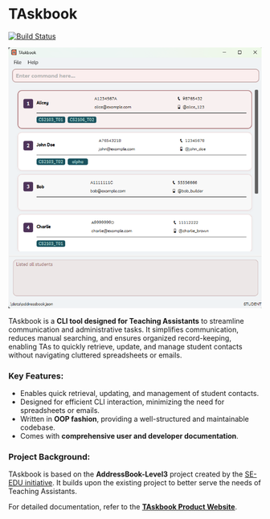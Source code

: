 # TAskbook

[![Build Status](https://github.com/AY2425S2-CS2103-F15-1/tp/workflows/Java%20CI/badge.svg)](https://github.com/AY2425S2-CS2103-F15-1/tp/actions)

![UI](docs/images/Ui.png)

TAskbook is a **CLI tool designed for Teaching Assistants** to streamline communication and administrative tasks. It simplifies communication, reduces manual searching, and ensures organized record-keeping, enabling TAs to quickly retrieve, update, and manage student contacts without navigating cluttered spreadsheets or emails.

### Key Features:
- Enables quick retrieval, updating, and management of student contacts.
- Designed for efficient CLI interaction, minimizing the need for spreadsheets or emails.
- Written in **OOP fashion**, providing a well-structured and maintainable codebase.
- Comes with **comprehensive user and developer documentation**.

### Project Background:
TAskbook is based on the **AddressBook-Level3** project created by the [SE-EDU initiative](https://se-education.org). It builds upon the existing project to better serve the needs of Teaching Assistants.

For detailed documentation, refer to the **[TAskbook Product Website](https://ay2425s2-cs2103-f15-1.github.io/tp/)**.